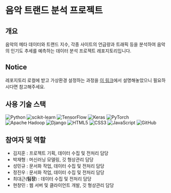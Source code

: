 # 음악 트랜드 분석 프로젝트

## 개요
음악의 메타 데이터와 트랜드 지수, 각종 사이트의 언급량과 트래픽 등을 분석하여 음악의 인기도 추세를 예측하는 데이터 분석 프로젝트 레포지토리입니다.  

## Notice
레포지토리 로컬에 받고 가상환경 설정하는 과정을 [이 링크](https://github.com/hcm1206/MusicTrendAnalysis/issues/1)에서 설명해놓았으니 필요하시다면 참고해주세요.  


## 사용 기술 스택
![Python](https://img.shields.io/badge/python-3670A0?style=for-the-badge&logo=python&logoColor=ffdd54)
![scikit-learn](https://img.shields.io/badge/scikit--learn-%23F7931E.svg?style=for-the-badge&logo=scikit-learn&logoColor=white)
![TensorFlow](https://img.shields.io/badge/TensorFlow-%23FF6F00.svg?style=for-the-badge&logo=TensorFlow&logoColor=white)
![Keras](https://img.shields.io/badge/Keras-%23D00000.svg?style=for-the-badge&logo=Keras&logoColor=white)
![PyTorch](https://img.shields.io/badge/PyTorch-%23EE4C2C.svg?style=for-the-badge&logo=PyTorch&logoColor=white)
![Apache Hadoop](https://img.shields.io/badge/Apache%20Hadoop-66CCFF?style=for-the-badge&logo=apachehadoop&logoColor=black)
![Django](https://img.shields.io/badge/django-%23092E20.svg?style=for-the-badge&logo=django&logoColor=white)
![HTML5](https://img.shields.io/badge/html5-%23E34F26.svg?style=for-the-badge&logo=html5&logoColor=white)
![CSS3](https://img.shields.io/badge/css3-%231572B6.svg?style=for-the-badge&logo=css3&logoColor=white)
![JavaScript](https://img.shields.io/badge/javascript-%23323330.svg?style=for-the-badge&logo=javascript&logoColor=%23F7DF1E)
![GitHub](https://img.shields.io/badge/github-%23121011.svg?style=for-the-badge&logo=github&logoColor=white)

## 참여자 및 역할
- 김지훈 : 프로젝트 기획, 데이터 수집 및 전처리 담당
- 박재형 : 머신러닝 모델링, 깃 형상관리 담당
- 성민규 : 문서화 작업, 데이터 수집 및 전처리 담당
- 정진우 : 문서화 작업, 데이터 수집 및 전처리 담당
- 최대근(**팀장**) : 데이터 수집 및 전처리 담당
- 현창민 : 웹 서버 및 클라이언트 개발, 깃 형상관리 담당

